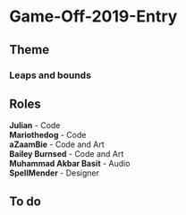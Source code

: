 # Game-Off-2019-Entry
## Theme
### Leaps and bounds

## Roles
**Julian** - Code\
**Mariothedog** - Code\
**aZaamBie** - Code and Art\
**Bailey Burnsed** - Code and Art\
**Muhammad Akbar Basit** - Audio\
**SpellMender** - Designer


## To do
